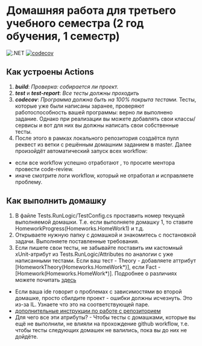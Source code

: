 # Домашняя работа для третьего учебного семестра (2 год обучения, 1 семестр)

![.NET](https://github.com/iigaz/HT-ITIS.2.1-student/actions/workflows/dotnet.yml/badge.svg)
[![codecov](https://codecov.io/gh/iigaz/HT-ITIS.2.1-student/branch/hw4/graph/badge.svg?token=JLRRC4ZADN)](https://codecov.io/gh/iigaz/HT-ITIS.2.1-student/)

## Как устроены Actions
1. ***build***: *Проверка: собирается ли проект.*
2. ***test*** и ***test-report***: *Все тесты должны проходить*
4. ***codecov***: *Программа должна быть на 100% покрыта тестами.* 
Тесты, которые уже были написаны заранее, проверяют работоспособность вашей программы:  верно ли выполнено задание.
Однако при реализации вы можете добавлять свои классы/сервисы и вот для них вы должны написать свои собственные тесты.
5. После этого в рамках локального репозитория создаётся пулл реквест из ветки с решённым домашним заданием в master. Далее произойдёт автоматический запуск всех workflow:
- если все workflow успешно отработают , то просите ментора провести code-review. 
- иначе смотрите логи workflow, который не отработал и исправляете проблему.

## Как выполнить домашку
1. В файле Tests.RunLogic/TestConfig.cs проставить номер текущей выполняемой домашки. Т.е. если выполняете домашку 1, то ставите HomeworkProgress(Homeworks.HomeWork1) и т.д.
2. Открываете нужную папку с домашкой и знакомитесь с постановкой задачи. Выполняете поставленные требования.
3. Если пишете свои тесты, не забывайте поставить им кастомный xUnit-атрибут из Tests.RunLogic/Attributes по аналогии с уже написанными тестами. Если ваш тест - Theory - добавляете аттрибут [HomeworkTheory(Homeworks.HomeWork*)], если Fact - [Homework(Homeworks.HomeWork*)]. Подробнее о различиях можете почитать [здесь](https://codebots.com/docs/what-is-xunit)

- Если ваша ide говорит о проблемах с зависимостями во второй домашке, просто сбилдите проект - ошибки должны исчезнуть. Это из-за IL. Узнаете что это на соответствующей паре.
- [дополнительные инструкции по работе с репозиторием](https://docs.google.com/document/d/1DPAfO-v2acR-CmLviX3qCnTBwUYPyipARdPjUjTZKdo/edit?usp=sharing)
- Для чего все эти атрибуты? - Чтобы тесты с домашками, которые вы ещё не выполнили, не влияли на прохождение github workflow, т.е. чтобы тесты следующих домашек не валились, пока вы до них не дойдёте.
